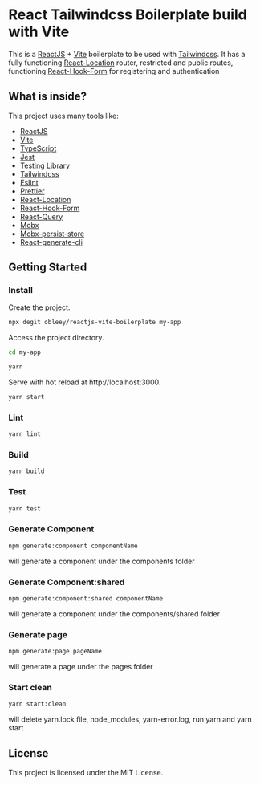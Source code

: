 # React Tailwindcss Boilerplate build with Vite

This is a [ReactJS](https://reactjs.org) + [Vite](https://vitejs.dev) boilerplate to be used with [Tailwindcss](https://tailwindcss.com). It has a fully functioning [React-Location](https://react-location.tanstack.com/) router, restricted and public routes, functioning [React-Hook-Form](https://react-hook-form.com/) for registering and authentication

## What is inside?

This project uses many tools like:

- [ReactJS](https://reactjs.org)
- [Vite](https://vitejs.dev)
- [TypeScript](https://www.typescriptlang.org)
- [Jest](https://jestjs.io)
- [Testing Library](https://testing-library.com)
- [Tailwindcss](https://tailwindcss.com)
- [Eslint](https://eslint.org)
- [Prettier](https://prettier.io)
- [React-Location](https://react-location.tanstack.com/)
- [React-Hook-Form](https://react-hook-form.com/)
- [React-Query](https://react-query.tanstack.com/)
- [Mobx](https://mobx.js.org/README.html)
- [Mobx-persist-store](https://github.com/quarrant/mobx-persist-store)
- [React-generate-cli](https://github.com/arminbro/generate-react-cli)

## Getting Started

### Install

Create the project.

```bash
npx degit obleey/reactjs-vite-boilerplate my-app
```

Access the project directory.

```bash
cd my-app
```

```bash
yarn
```

Serve with hot reload at http://localhost:3000.

```bash
yarn start
```

### Lint

```bash
yarn lint
```

### Build

```bash
yarn build
```

### Test

```bash
yarn test
```

### Generate Component

```bash
npm generate:component componentName
```

will generate a component under the components folder

### Generate Component:shared

```bash
npm generate:component:shared componentName
```

will generate a component under the components/shared folder

### Generate page

```bash
npm generate:page pageName
```

will generate a page under the pages folder

### Start clean

```bash
yarn start:clean
```

will delete yarn.lock file, node_modules, yarn-error.log, run yarn and yarn start

## License

This project is licensed under the MIT License.

